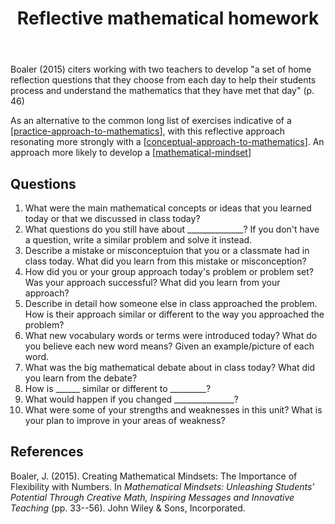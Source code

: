 ﻿---
backlinks:
- title: Homework
  url: /memex/sense/Teaching/homework.html
- title: Technologies for teaching mathematics
  url: /memex/sense/Teaching/Mathematics/technologies-for-teaching-mathematics.html
title: Reflective mathematical homework
---
Boaler (2015) citers working with two teachers to develop "a set of home reflection questions that they choose from each day to help their students process and understand the mathematics that they have met that day" (p. 46)

As an alternative to the common long list of exercises indicative of a [[practice-approach-to-mathematics]], with this reflective approach resonating more strongly with a [[conceptual-approach-to-mathematics]]. An approach more likely to develop a [[mathematical-mindset]]

## Questions

1. What were the main mathematical concepts or ideas that you learned today or that we discussed in class today?
2. What questions do you still have about ______________? If you don't have a question, write a similar problem and solve it instead.
3. Describe a mistake or misconceptuion that you or a classmate had in class today. What did you learn from this mistake or misconception?
4. How did you or your group approach today's problem or problem set? Was your approach successful? What did you learn from your approach?
5. Describe in detail how someone else in class approached the problem. How is their approach similar or different to the way you approached the problem?
6. What new vocabulary words or terms were introduced today? What do you believe each new word means? Given an example/picture of each word.
7. What was the big mathematical debate about in class today? What did you learn from the debate?
8. How is ______ similar or different to _________?
9. What would happen if you changed _______________?
10. What were some of your strengths and weaknesses in this unit? What is your plan to improve in your areas of weakness?



## References

Boaler, J. (2015). Creating Mathematical Mindsets: The Importance of Flexibility with Numbers. In *Mathematical Mindsets: Unleashing Students' Potential Through Creative Math, Inspiring Messages and Innovative Teaching* (pp. 33--56). John Wiley & Sons, Incorporated.


[//begin]: # "Autogenerated link references for markdown compatibility"
[practice-approach-to-mathematics]: practice-approach-to-mathematics "Practice approach to mathematics"
[conceptual-approach-to-mathematics]: conceptual-approach-to-mathematics "Conceptual approach to mathematics"
[mathematical-mindset]: mathematical-mindset "Mathematical Mindset"
[//end]: # "Autogenerated link references"